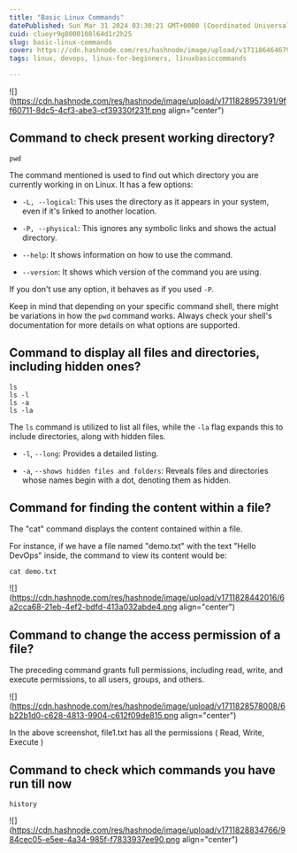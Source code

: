 ```yaml
---
title: "Basic Linux Commands"
datePublished: Sun Mar 31 2024 03:30:21 GMT+0000 (Coordinated Universal Time)
cuid: clueyr9g8000108l64d1r2h25
slug: basic-linux-commands
cover: https://cdn.hashnode.com/res/hashnode/image/upload/v1711864646795/b6cc55c6-d65f-48d3-bc58-95874f4fdf6e.avif
tags: linux, devops, linux-for-beginners, linuxbasiccommands

---
```


![](https://cdn.hashnode.com/res/hashnode/image/upload/v1711828957391/9ff60711-8dc5-4cf3-abe3-cf39330f231f.png align="center")

## **Command to check present working directory?**

```plaintext
pwd
```

The command mentioned is used to find out which directory you are currently working in on Linux. It has a few options:

* `-L, --logical`: This uses the directory as it appears in your system, even if it's linked to another location.
    
* `-P, --physical`: This ignores any symbolic links and shows the actual directory.
    
* `--help`: It shows information on how to use the command.
    
* `--version`: It shows which version of the command you are using.
    

If you don't use any option, it behaves as if you used `-P`.

Keep in mind that depending on your specific command shell, there might be variations in how the `pwd` command works. Always check your shell's documentation for more details on what options are supported.

## Command to display all files and directories, including hidden ones?

```plaintext
ls 
ls -l 
ls -a 
ls -la
```

The `ls` command is utilized to list all files, while the `-la` flag expands this to include directories, along with hidden files.

* `-l`, `--long`: Provides a detailed listing.
    
* `-a`, `--shows hidden files and folders`: Reveals files and directories whose names begin with a dot, denoting them as hidden.
    

## Command for finding the content within a file?

The "cat" command displays the content contained within a file.

For instance, if we have a file named "demo.txt" with the text "Hello DevOps" inside, the command to view its content would be:

```plaintext
cat demo.txt
```

![](https://cdn.hashnode.com/res/hashnode/image/upload/v1711828442016/6a2cca68-21eb-4ef2-bdfd-413a032abde4.png align="center")

## **Command to change the access permission of a file?**

The preceding command grants full permissions, including read, write, and execute permissions, to all users, groups, and others.

![](https://cdn.hashnode.com/res/hashnode/image/upload/v1711828578008/6b22b1d0-c628-4813-9904-c612f09de815.png align="center")

In the above screenshot, file1.txt has all the permissions ( Read, Write, Execute )

## **Command to check which commands you have run till now**

```plaintext
history
```

![](https://cdn.hashnode.com/res/hashnode/image/upload/v1711828834766/984cec05-e5ee-4a34-985f-f7833937ee90.png align="center")